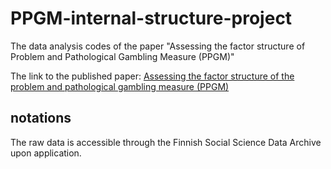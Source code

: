 # PPGM-internal-structure-project
The data analysis codes of the paper "Assessing the factor structure of Problem and Pathological Gambling Measure (PPGM)"

The link to the published paper: [Assessing the factor structure of the problem and pathological gambling measure (PPGM)]([https://www.tandfonline.com/doi/full/10.1080/14459795.2025.2481846])

## notations
The raw data is accessible through the Finnish Social Science Data Archive upon application. 
